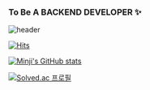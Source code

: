 ### To Be A BACKEND DEVELOPER ✨

![header](https://capsule-render.vercel.app/api?type=waving&color=23527D&height=200&section=header&text=WECOME%20!-nl-&fontColor=FFFFFF&fontsize=130&animation=twinkling&desc=This%20Is%20MINJI's%20Github%20Page&descAlign=80)

<!--
**mandoo15/mandoo15** is a ✨ _special_ ✨ repository because its `README.md` (this file) appears on your GitHub profile.

Here are some ideas to get you started:

- 🔭 I’m currently working on ...
- 🌱 I’m currently learning ...
- 👯 I’m looking to collaborate on ...
- 🤔 I’m looking for help with ...
- 💬 Ask me about ...
- 📫 How to reach me: ...
- 😄 Pronouns: ...
- ⚡ Fun fact: ...
-->
[![Hits](https://hits.seeyoufarm.com/api/count/incr/badge.svg?url=https%3A%2F%2Fgithub.com%2Fgjbae1212%2Fhit-counter&count_bg=%23527DCE&title_bg=%23C3DDFF&icon=github.svg&icon_color=%23FFFFFF&title=hits&edge_flat=false)](https://hits.seeyoufarm.com)

[![Minji's GitHub stats](https://github-readme-stats.vercel.app/api?username=mandoo15)](https://github.com/anuraghazra/github-readme-stats)

[![Solved.ac
프로필](http://mazassumnida.wtf/api/generate_badge?boj=mandoo15)](https://solved.ac/mandoo15)
